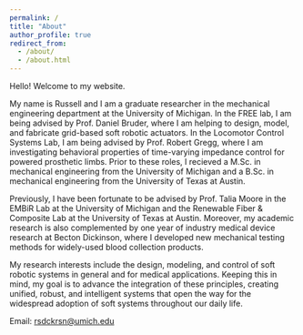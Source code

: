 ```yaml
---
permalink: /
title: "About"
author_profile: true
redirect_from: 
  - /about/
  - /about.html
---
```

Hello! Welcome to my website.

My name is Russell and I am a graduate researcher in the mechanical engineering department at the University of Michigan. In the FREE lab, I am being advised by Prof. Daniel Bruder, where I am helping to design, model, and fabricate grid-based soft robotic actuators. In the Locomotor Control Systems Lab, I am being advised by Prof. Robert Gregg, where I am investigating behavioral properties of time-varying impedance control for powered prosthetic limbs. Prior to these roles, I recieved a M.Sc. in mechanical engineering from the University of Michigan and a B.Sc. in mechanical engineering from the University of Texas at Austin.

Previously, I have been fortunate to be advised by Prof. Talia Moore in the EMBiR Lab at the University of Michigan and the Renewable Fiber & Composite Lab at the University of Texas at Austin. Moreover, my academic research is also complemented by one year of industry medical device research at Becton Dickinson, where I developed new mechanical testing methods for widely-used blood collection products.

My research interests include the design, modeling, and control of soft robotic systems in general and for medical applications. Keeping this in mind, my goal is to advance the integration of these principles, creating unified, robust, and intelligent systems that open the way for the widespread adoption of soft systems throughout our daily life.

Email: rsdckrsn@umich.edu